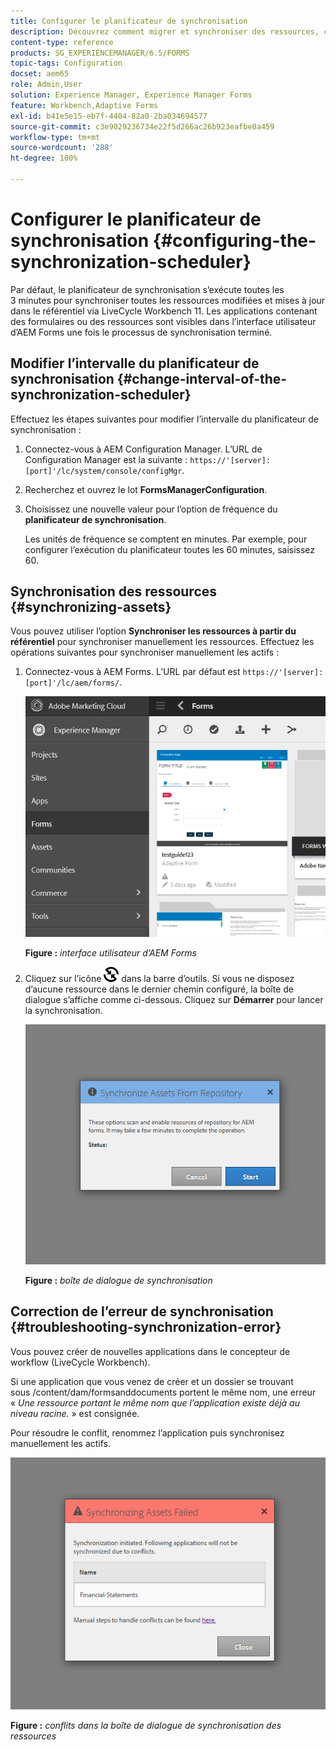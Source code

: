 ```yaml
---
title: Configurer le planificateur de synchronisation
description: Découvrez comment migrer et synchroniser des ressources, configurer le planificateur de synchronisation et utiliser des dossiers pour classer les ressources.
content-type: reference
products: SG_EXPERIENCEMANAGER/6.5/FORMS
topic-tags: Configuration
docset: aem65
role: Admin,User
solution: Experience Manager, Experience Manager Forms
feature: Workbench,Adaptive Forms
exl-id: b41e5e15-eb7f-4404-82a0-2ba034694577
source-git-commit: c3e9029236734e22f5d266ac26b923eafbe0a459
workflow-type: tm+mt
source-wordcount: '288'
ht-degree: 100%

---
```


# Configurer le planificateur de synchronisation {#configuring-the-synchronization-scheduler}

Par défaut, le planificateur de synchronisation s’exécute toutes les 3 minutes pour synchroniser toutes les ressources modifiées et mises à jour dans le référentiel via LiveCycle Workbench 11. Les applications contenant des formulaires ou des ressources sont visibles dans l’interface utilisateur d’AEM Forms une fois le processus de synchronisation terminé.

## Modifier l’intervalle du planificateur de synchronisation {#change-interval-of-the-synchronization-scheduler}

Effectuez les étapes suivantes pour modifier l’intervalle du planificateur de synchronisation :

1. Connectez-vous à AEM Configuration Manager. L’URL de Configuration Manager est la suivante : `https://'[server]:[port]'/lc/system/console/configMgr`.

1. Recherchez et ouvrez le lot **FormsManagerConfiguration**.

1. Choisissez une nouvelle valeur pour l’option de fréquence du **planificateur de synchronisation**.

   Les unités de fréquence se comptent en minutes. Par exemple, pour configurer l’exécution du planificateur toutes les 60 minutes, saisissez 60.

## Synchronisation des ressources {#synchronizing-assets}

Vous pouvez utiliser l’option **Synchroniser les ressources à partir du référentiel** pour synchroniser manuellement les ressources. Effectuez les opérations suivantes pour synchroniser manuellement les actifs :

1. Connectez-vous à AEM Forms. L’URL par défaut est `https://'[server]:[port]'/lc/aem/forms/`.

   ![Interface utilisateur d’AEM Forms](assets/aem_forms_ui.png)

   **Figure :** *interface utilisateur d’AEM Forms*

1. Cliquez sur l’icône ![aem6forms_sync](assets/aem6forms_sync.png) dans la barre d’outils. Si vous ne disposez d’aucune ressource dans le dernier chemin configuré, la boîte de dialogue s’affiche comme ci-dessous. Cliquez sur **Démarrer** pour lancer la synchronisation.

   ![Boîte de dialogue de synchronisation](assets/migrate-and-syncronize.png)

   **Figure :** *boîte de dialogue de synchronisation*

## Correction de l’erreur de synchronisation {#troubleshooting-synchronization-error}

Vous pouvez créer de nouvelles applications dans le concepteur de workflow (LiveCycle Workbench).

Si une application que vous venez de créer et un dossier se trouvant sous /content/dam/formsanddocuments portent le même nom, une erreur « *Une ressource portant le même nom que l’application existe déjà au niveau racine.* » est consignée.

Pour résoudre le conflit, renommez l’application puis synchronisez manuellement les actifs.

![Conflits dans la boîte de dialogue de synchronisation des ressources](assets/sync-conflict.png)

**Figure :** *conflits dans la boîte de dialogue de synchronisation des ressources*
